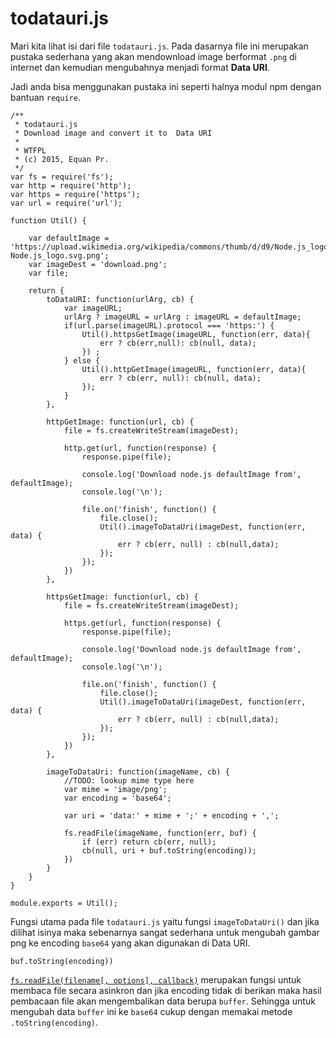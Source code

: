 # todatauri.js

Mari kita lihat isi dari file `todatauri.js`. Pada dasarnya file ini merupakan pustaka sederhana yang akan mendownload image berformat `.png` di internet dan kemudian mengubahnya menjadi format **Data URI**.

Jadi anda bisa menggunakan pustaka ini seperti halnya modul npm dengan bantuan `require`.

```text
/**
 * todatauri.js
 * Download image and convert it to  Data URI
 *
 * WTFPL
 * (c) 2015, Equan Pr.
 */
var fs = require('fs');
var http = require('http');
var https = require('https');
var url = require('url');

function Util() {

    var defaultImage = 'https://upload.wikimedia.org/wikipedia/commons/thumb/d/d9/Node.js_logo.svg/320px-Node.js_logo.svg.png';
    var imageDest = 'download.png';
    var file;

    return {
        toDataURI: function(urlArg, cb) {
            var imageURL;
            urlArg ? imageURL = urlArg : imageURL = defaultImage;
            if(url.parse(imageURL).protocol === 'https:') {
                Util().httpsGetImage(imageURL, function(err, data){
                    err ? cb(err,null): cb(null, data);
                }) ;
            } else {
                Util().httpGetImage(imageURL, function(err, data){
                    err ? cb(err, null): cb(null, data);
                });
            } 
        },

        httpGetImage: function(url, cb) {
            file = fs.createWriteStream(imageDest);

            http.get(url, function(response) {
                response.pipe(file);

                console.log('Download node.js defaultImage from', defaultImage);
                console.log('\n');

                file.on('finish', function() {
                    file.close();
                    Util().imageToDataUri(imageDest, function(err, data) {
                        err ? cb(err, null) : cb(null,data);
                    });
                });
            })
        },

        httpsGetImage: function(url, cb) {
            file = fs.createWriteStream(imageDest);

            https.get(url, function(response) {
                response.pipe(file);

                console.log('Download node.js defaultImage from', defaultImage);
                console.log('\n');

                file.on('finish', function() {
                    file.close();
                    Util().imageToDataUri(imageDest, function(err, data) {
                        err ? cb(err, null) : cb(null,data);
                    });
                });
            })
        },

        imageToDataUri: function(imageName, cb) {
            //TODO: lookup mime type here
            var mime = 'image/png';
            var encoding = 'base64';

            var uri = 'data:' + mime + ';' + encoding + ',';

            fs.readFile(imageName, function(err, buf) {
                if (err) return cb(err, null);
                cb(null, uri + buf.toString(encoding));
            })
        }
    }
}

module.exports = Util();
```

Fungsi utama pada file `todatauri.js` yaitu fungsi `imageToDataUri()` dan jika dilihat isinya maka sebenarnya sangat sederhana untuk mengubah gambar png ke encoding `base64` yang akan digunakan di Data URI.

```text
buf.toString(encoding))
```

[`fs.readFile(filename[, options], callback)`](https://nodejs.org/api/fs.html#fs_fs_readfile_filename_options_callback) merupakan fungsi untuk membaca file secara asinkron dan jika encoding tidak di berikan maka hasil pembacaan file akan mengembalikan data berupa `buffer`. Sehingga untuk mengubah data `buffer` ini ke `base64` cukup dengan memakai metode `.toString(encoding)`.

